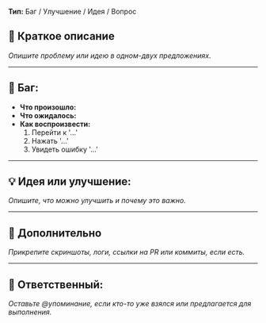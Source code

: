 <!-- Тип задачи: баг, улучшение, идея, вопрос -->
**Тип:** Баг / Улучшение / Идея / Вопрос

<!-- Краткое описание задачи -->
## 📌 Краткое описание
_Опишите проблему или идею в одном-двух предложениях._

---

<!-- Подробности: что произошло, ожидаемое поведение, шаги для воспроизведения -->
## 🐞 Баг:
- **Что произошло:** 
- **Что ожидалось:** 
- **Как воспроизвести:** 
  1. Перейти к '...'
  2. Нажать '...'
  3. Увидеть ошибку '...'

---

<!-- Если это улучшение или идея -->
## 💡 Идея или улучшение:
_Опишите, что можно улучшить и почему это важно._

---

<!-- Скриншоты, логи, ссылки и т.д. -->
## 📎 Дополнительно
_Прикрепите скриншоты, логи, ссылки на PR или коммиты, если есть._

---

<!-- Кто будет работать над задачей -->
## 👤 Ответственный:
_Оставьте @упоминание, если кто-то уже взялся или предлагается для выполнения._
